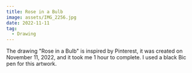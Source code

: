 ```yaml
---
title: Rose in a Bulb
image: assets/IMG_2256.jpg
date: 2022-11-11
tag:
  - Drawing
---
```


The drawing "Rose in a Bulb" is inspired by Pinterest, it was created on November 11, 2022, and it took me 1 hour to complete. I used a black Bic pen for this artwork.
